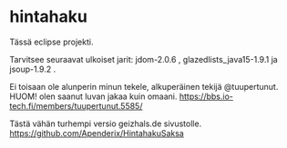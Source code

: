 # hintahaku


Tässä eclipse projekti.


Tarvitsee seuraavat ulkoiset jarit: jdom-2.0.6 , glazedlists_java15-1.9.1 ja jsoup-1.9.2 .


Ei toisaan ole alunperin minun tekele, alkuperäinen tekijä @tuupertunut. HUOM! olen saanut luvan jakaa kuin omaani. 
https://bbs.io-tech.fi/members/tuupertunut.5585/

Tästä vähän turhempi versio geizhals.de sivustolle. https://github.com/Apenderix/HintahakuSaksa

